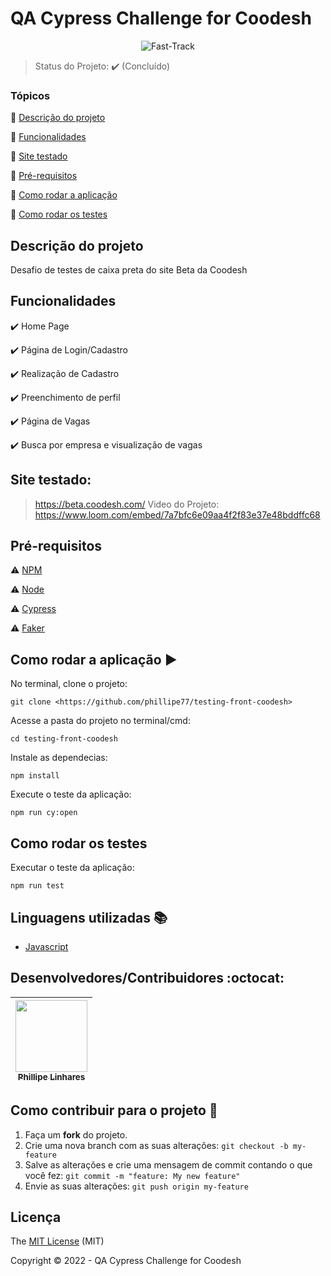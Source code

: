 <h1>QA Cypress Challenge for Coodesh</h1>

<p align="center">
  <img alt="Fast-Track" src="https://d585tldpucybw.cloudfront.net/sfimages/default-source/teststudio/telerik_teststudio_trialsection_illustration.png?sfvrsn=739b5781_1"/>
</p>


> Status do Projeto: :heavy_check_mark: (Concluído)
> 

### Tópicos

:small_blue_diamond: [Descrição do projeto](https://www.notion.so/704ef48b065a4981826c544dec88ee00)

:small_blue_diamond: [Funcionalidades](https://www.notion.so/704ef48b065a4981826c544dec88ee00)

:small_blue_diamond: [Site testado](https://www.notion.so/704ef48b065a4981826c544dec88ee00)

:small_blue_diamond: [Pré-requisitos](https://www.notion.so/704ef48b065a4981826c544dec88ee00)

:small_blue_diamond: [Como rodar a aplicação](https://www.notion.so/704ef48b065a4981826c544dec88ee00)

:small_blue_diamond: [Como rodar os testes](https://www.notion.so/704ef48b065a4981826c544dec88ee00)

## Descrição do projeto

<p align="justify">
Desafio de testes de caixa preta do site Beta da Coodesh
</p>

## Funcionalidades

:heavy_check_mark: Home Page

:heavy_check_mark: Página de Login/Cadastro

:heavy_check_mark: Realização de Cadastro

:heavy_check_mark: Preenchimento de perfil

:heavy_check_mark: Página de Vagas

:heavy_check_mark: Busca por empresa e visualização de vagas

## Site testado:

> https://beta.coodesh.com/
> Video do Projeto: https://www.loom.com/embed/7a7bfc6e09aa4f2f83e37e48bddffc68

## Pré-requisitos

:warning: [NPM](https://docs.npmjs.com/cli/v6/commands/npm-install)

:warning: [Node](https://nodejs.org/en/download/)

:warning: [Cypress](https://docs.cypress.io/guides/getting-started/installing-cypress#What-you-ll-learn)

:warning: [Faker](https://www.npmjs.com/package/faker/v/5.5.3)

## Como rodar a aplicação :arrow_forward:

No terminal, clone o projeto:

```
git clone <https://github.com/phillipe77/testing-front-coodesh>

```

Acesse a pasta do projeto no terminal/cmd:

```
cd testing-front-coodesh

```

Instale as dependecias:

```
npm install

```

Execute o teste da aplicação:

```
npm run cy:open

```

## Como rodar os testes

Executar o teste da aplicação:

```
npm run test

```

## Linguagens utilizadas :books:

- [Javascript](https://pt-br.reactjs.org/docs/create-a-new-react-app.html)

## Desenvolvedores/Contribuidores :octocat:

| [<img src="https://avatars.githubusercontent.com/u/63056300?v=4" width=115><br><sub>Phillipe Linhares</sub>](https://github.com/phillipe77)
| :---: |


## Como contribuir para o projeto 💪

1. Faça um **fork** do projeto.
2. Crie uma nova branch com as suas alterações: `git checkout -b my-feature`
3. Salve as alterações e crie uma mensagem de commit contando o que você fez: `git commit -m "feature: My new feature"`
4. Envie as suas alterações: `git push origin my-feature`

## Licença

The [MIT License](https://github.com/phillipe77/testing-front-cypress/blob/main/LICENSE) (MIT)

Copyright :copyright: 2022 - QA Cypress Challenge for Coodesh
